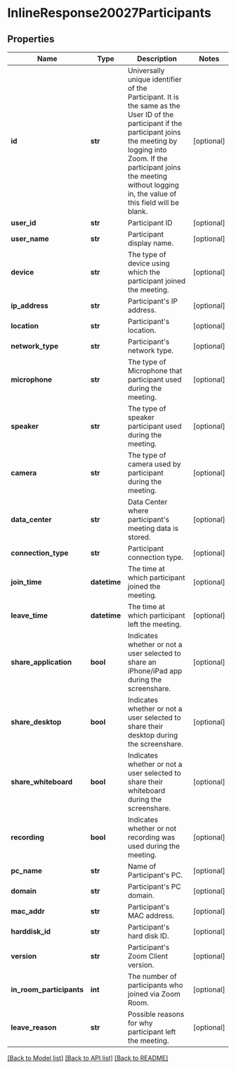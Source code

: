 # InlineResponse20027Participants

## Properties
Name | Type | Description | Notes
------------ | ------------- | ------------- | -------------
**id** | **str** | Universally unique identifier of the Participant. It is the same as the User ID of the participant if the participant joins the meeting by logging into Zoom. If the participant joins the meeting without logging in, the value of this field will be blank. | [optional] 
**user_id** | **str** | Participant ID | [optional] 
**user_name** | **str** | Participant display name. | [optional] 
**device** | **str** | The type of device using which the participant joined the meeting. | [optional] 
**ip_address** | **str** | Participant&#x27;s IP address. | [optional] 
**location** | **str** | Participant&#x27;s location. | [optional] 
**network_type** | **str** | Participant&#x27;s network type. | [optional] 
**microphone** | **str** | The type of Microphone that participant used during the meeting. | [optional] 
**speaker** | **str** | The type of speaker participant used during the meeting. | [optional] 
**camera** | **str** | The type of camera used by participant during the meeting. | [optional] 
**data_center** | **str** | Data Center where participant&#x27;s meeting data is stored. | [optional] 
**connection_type** | **str** | Participant connection type. | [optional] 
**join_time** | **datetime** | The time at which participant joined the meeting. | [optional] 
**leave_time** | **datetime** | The time at which participant left the meeting. | [optional] 
**share_application** | **bool** | Indicates whether or not a user selected to share an iPhone/iPad app during the screenshare.  | [optional] 
**share_desktop** | **bool** | Indicates whether or not a user selected to share their desktop during the screenshare.  | [optional] 
**share_whiteboard** | **bool** | Indicates whether or not a user selected to share their whiteboard during the screenshare.  | [optional] 
**recording** | **bool** | Indicates whether or not recording was used during the meeting. | [optional] 
**pc_name** | **str** | Name of Participant&#x27;s PC. | [optional] 
**domain** | **str** | Participant&#x27;s PC domain. | [optional] 
**mac_addr** | **str** | Participant&#x27;s MAC address. | [optional] 
**harddisk_id** | **str** | Participant&#x27;s hard disk ID. | [optional] 
**version** | **str** | Participant&#x27;s Zoom Client version. | [optional] 
**in_room_participants** | **int** | The number of participants who joined via Zoom Room. | [optional] 
**leave_reason** | **str** | Possible reasons for why participant left the meeting. | [optional] 

[[Back to Model list]](../README.md#documentation-for-models) [[Back to API list]](../README.md#documentation-for-api-endpoints) [[Back to README]](../README.md)

